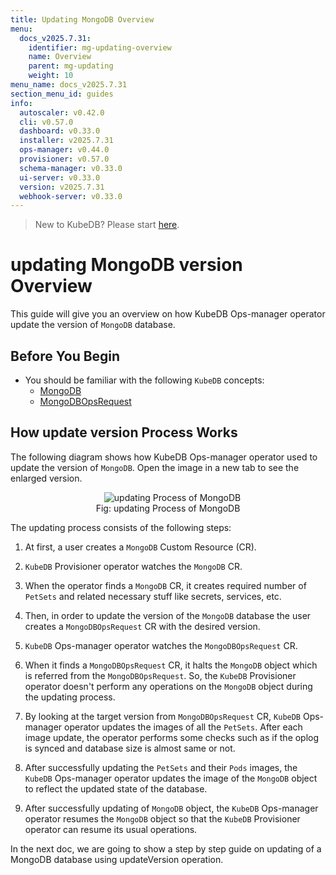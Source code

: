 ```yaml
---
title: Updating MongoDB Overview
menu:
  docs_v2025.7.31:
    identifier: mg-updating-overview
    name: Overview
    parent: mg-updating
    weight: 10
menu_name: docs_v2025.7.31
section_menu_id: guides
info:
  autoscaler: v0.42.0
  cli: v0.57.0
  dashboard: v0.33.0
  installer: v2025.7.31
  ops-manager: v0.44.0
  provisioner: v0.57.0
  schema-manager: v0.33.0
  ui-server: v0.33.0
  version: v2025.7.31
  webhook-server: v0.33.0
---
```


> New to KubeDB? Please start [here](/docs/v2025.7.31/README).

# updating MongoDB version Overview

This guide will give you an overview on how KubeDB Ops-manager operator update the version of `MongoDB` database.

## Before You Begin

- You should be familiar with the following `KubeDB` concepts:
  - [MongoDB](/docs/v2025.7.31/guides/mongodb/concepts/mongodb)
  - [MongoDBOpsRequest](/docs/v2025.7.31/guides/mongodb/concepts/opsrequest)

## How update version Process Works

The following diagram shows how KubeDB Ops-manager operator used to update the version of `MongoDB`. Open the image in a new tab to see the enlarged version.

<figure align="center">
  <img alt="updating Process of MongoDB" src="/docs/v2025.7.31/images/day-2-operation/mongodb/mg-updating.svg">
<figcaption align="center">Fig: updating Process of MongoDB</figcaption>
</figure>

The updating process consists of the following steps:

1. At first, a user creates a `MongoDB` Custom Resource (CR).

2. `KubeDB` Provisioner  operator watches the `MongoDB` CR.

3. When the operator finds a `MongoDB` CR, it creates required number of `PetSets` and related necessary stuff like secrets, services, etc.

4. Then, in order to update the version of the `MongoDB` database the user creates a `MongoDBOpsRequest` CR with the desired version.

5. `KubeDB` Ops-manager operator watches the `MongoDBOpsRequest` CR.

6. When it finds a `MongoDBOpsRequest` CR, it halts the `MongoDB` object which is referred from the `MongoDBOpsRequest`. So, the `KubeDB` Provisioner  operator doesn't perform any operations on the `MongoDB` object during the updating process.  

7. By looking at the target version from `MongoDBOpsRequest` CR, `KubeDB` Ops-manager operator updates the images of all the `PetSets`. After each image update, the operator performs some checks such as if the oplog is synced and database size is almost same or not.

8. After successfully updating the `PetSets` and their `Pods` images, the `KubeDB` Ops-manager operator updates the image of the `MongoDB` object to reflect the updated state of the database.

9. After successfully updating of `MongoDB` object, the `KubeDB` Ops-manager operator resumes the `MongoDB` object so that the `KubeDB` Provisioner  operator can resume its usual operations.

In the next doc, we are going to show a step by step guide on updating of a MongoDB database using updateVersion operation.